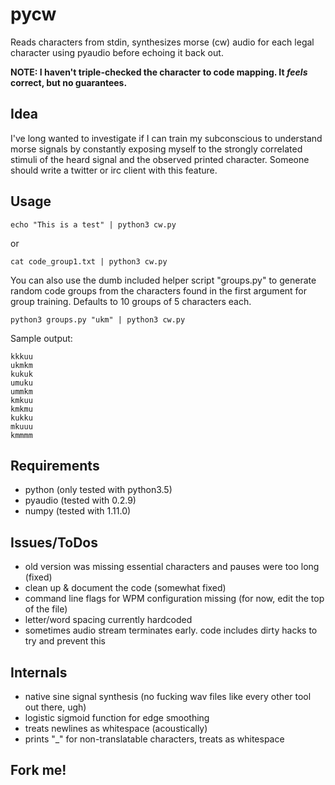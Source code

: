 # pycw

Reads characters from stdin, synthesizes morse (cw) audio for each legal character using pyaudio before echoing it back out.

**NOTE: I haven't triple-checked the character to code mapping. It _feels_ correct, but no guarantees.**


## Idea

I've long wanted to investigate if I can train my subconscious to understand morse signals by constantly exposing myself to the strongly correlated stimuli of the heard signal and the observed printed character. Someone should write a twitter or irc client with this feature.

## Usage

```
echo "This is a test" | python3 cw.py
```

or

```
cat code_group1.txt | python3 cw.py
```

You can also use the dumb included helper script "groups.py" to generate random code groups from the characters found in the first argument for group training. Defaults to 10 groups of 5 characters each.

```
python3 groups.py "ukm" | python3 cw.py
```

Sample output:

```
kkkuu
ukmkm
kukuk
umuku
ummkm
kmkuu
kmkmu
kukku
mkuuu
kmmmm
```
## Requirements

* python (only tested with python3.5)
* pyaudio (tested with 0.2.9)
* numpy (tested with 1.11.0)

## Issues/ToDos

* old version was missing essential characters and pauses were too long (fixed)
* clean up & document the code (somewhat fixed)
* command line flags for WPM configuration missing (for now, edit the top of the file)
* letter/word spacing currently hardcoded
* sometimes audio stream terminates early. code includes dirty hacks to try and prevent this

## Internals

* native sine signal synthesis (no fucking wav files like every other tool out there, ugh)
* logistic sigmoid function for edge smoothing
* treats newlines as whitespace (acoustically)
* prints "_" for non-translatable characters, treats as whitespace

## Fork me!